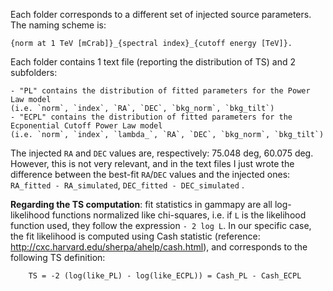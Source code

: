 Each folder corresponds to a different set of injected source parameters. The naming scheme is:

    {norm at 1 TeV [mCrab]}_{spectral index}_{cutoff energy [TeV]}.
        
Each folder contains 1 text file (reporting the distribution of TS) and 2 subfolders: 

    - "PL" contains the distribution of fitted parameters for the Power Law model
    (i.e. `norm`, `index`, `RA`, `DEC`, `bkg_norm`, `bkg_tilt`) 
    - "ECPL" contains the distribution of fitted parameters for the Ecponential Cutoff Power Law model 
    (i.e. `norm`, `index`, `lambda_`, `RA`, `DEC`, `bkg_norm`, `bkg_tilt`) 

The injected `RA` and `DEC` values are, respectively: 75.048 deg, 60.075 deg. However, this is not very relevant, and in the text files I just wrote the difference between the best-fit `RA`/`DEC` values and the injected ones: `RA_fitted - RA_simulated`, `DEC_fitted - DEC_simulated` .

**Regarding the TS computation**: fit statistics in gammapy are all log-likelihood functions normalized like chi-squares, i.e. if `L` is the likelihood function used, they follow the expression `- 2 log L`. In our specific case, the fit likelihood is computed using Cash statistic (reference: http://cxc.harvard.edu/sherpa/ahelp/cash.html), and corresponds to the following TS definition:

        TS = -2 (log(like_PL) - log(like_ECPL)) = Cash_PL - Cash_ECPL 